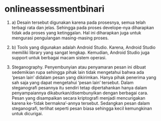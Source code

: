 # onlineassessmentbinari


1. a) Desain tersebut digunakan karena pada prosesnya, semua telah terbagi rata dan jelas. Sehingga pada proses develope-nya diharapkan tidak ada proses yang ketinggalan. Hal ini diharapkan juga untuk mengurasi pengulangan masing-masing proses.

1. b) Tools yang digunakan adalah Android Studio. Karena, Android Studio memiliki library yang sangat lengkap. Kemudian, Android Studio juga support untuk berbagai macam sistem operasi.

2. Steganography. Penyembunyian atau penyamaran pesan ini dibuat sedemikian rupa sehingga pihak lain tidak mengetahui bahwa ada ‘pesan lain’ didalam pesan yang dikirimkan. Hanya pihak penerima yang sah saja yang dapat mengetahui ‘pesan lain’ tersebut. Dalam steganografi pesannya itu sendiri tetap dipertahankan hanya dalam penyampaiannya dikaburkan/disembunyikan dengan berbagai cara. Pesan yang disampaikan secara kriptografi menjadi mencurigakan karena ke-‘tidak bermakna’-annya tersebut. Sedangkan pesan dalam steganografi, terlihat seperti pesan biasa sehingga kecil kemungkinan untuk dicurigai.
